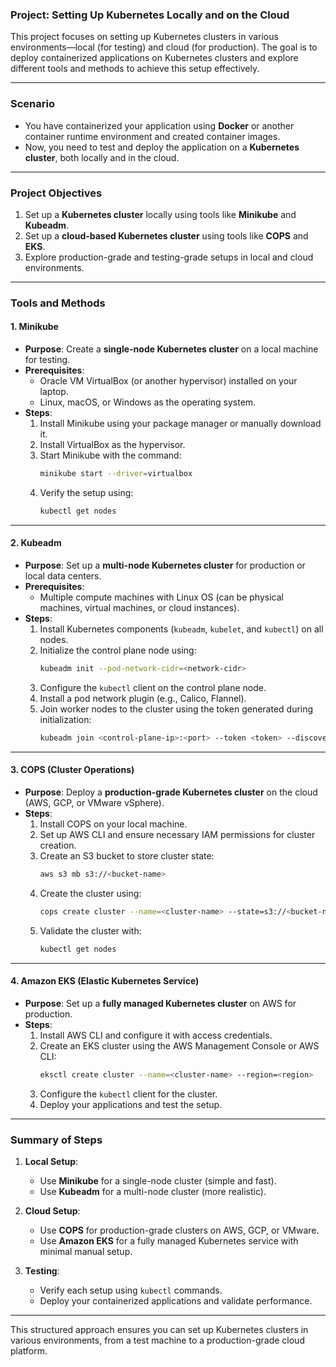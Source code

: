 ### **Project: Setting Up Kubernetes Locally and on the Cloud**

This project focuses on setting up Kubernetes clusters in various environments—local (for testing) and cloud (for production). The goal is to deploy containerized applications on Kubernetes clusters and explore different tools and methods to achieve this setup effectively.

---

### **Scenario**
- You have containerized your application using **Docker** or another container runtime environment and created container images.
- Now, you need to test and deploy the application on a **Kubernetes cluster**, both locally and in the cloud.

---

### **Project Objectives**
1. Set up a **Kubernetes cluster** locally using tools like **Minikube** and **Kubeadm**.
2. Set up a **cloud-based Kubernetes cluster** using tools like **COPS** and **EKS**.
3. Explore production-grade and testing-grade setups in local and cloud environments.

---

### **Tools and Methods**
#### **1. Minikube**  
- **Purpose**: Create a **single-node Kubernetes cluster** on a local machine for testing.  
- **Prerequisites**:  
  - Oracle VM VirtualBox (or another hypervisor) installed on your laptop.  
  - Linux, macOS, or Windows as the operating system.  
- **Steps**:  
  1. Install Minikube using your package manager or manually download it.  
  2. Install VirtualBox as the hypervisor.  
  3. Start Minikube with the command:  
     ```bash
     minikube start --driver=virtualbox
     ```
  4. Verify the setup using:  
     ```bash
     kubectl get nodes
     ```

---

#### **2. Kubeadm**  
- **Purpose**: Set up a **multi-node Kubernetes cluster** for production or local data centers.  
- **Prerequisites**:  
  - Multiple compute machines with Linux OS (can be physical machines, virtual machines, or cloud instances).  
- **Steps**:  
  1. Install Kubernetes components (`kubeadm`, `kubelet`, and `kubectl`) on all nodes.  
  2. Initialize the control plane node using:  
     ```bash
     kubeadm init --pod-network-cidr=<network-cidr>
     ```
  3. Configure the `kubectl` client on the control plane node.  
  4. Install a pod network plugin (e.g., Calico, Flannel).  
  5. Join worker nodes to the cluster using the token generated during initialization:  
     ```bash
     kubeadm join <control-plane-ip>:<port> --token <token> --discovery-token-ca-cert-hash sha256:<hash>
     ```

---

#### **3. COPS (Cluster Operations)**  
- **Purpose**: Deploy a **production-grade Kubernetes cluster** on the cloud (AWS, GCP, or VMware vSphere).  
- **Steps**:  
  1. Install COPS on your local machine.  
  2. Set up AWS CLI and ensure necessary IAM permissions for cluster creation.  
  3. Create an S3 bucket to store cluster state:  
     ```bash
     aws s3 mb s3://<bucket-name>
     ```
  4. Create the cluster using:  
     ```bash
     cops create cluster --name=<cluster-name> --state=s3://<bucket-name> --zones=<region> --yes
     ```
  5. Validate the cluster with:  
     ```bash
     kubectl get nodes
     ```

---

#### **4. Amazon EKS (Elastic Kubernetes Service)**  
- **Purpose**: Set up a **fully managed Kubernetes cluster** on AWS for production.  
- **Steps**:  
  1. Install AWS CLI and configure it with access credentials.  
  2. Create an EKS cluster using the AWS Management Console or AWS CLI:  
     ```bash
     eksctl create cluster --name=<cluster-name> --region=<region>
     ```
  3. Configure the `kubectl` client for the cluster.  
  4. Deploy your applications and test the setup.

---

### **Summary of Steps**
1. **Local Setup**:  
   - Use **Minikube** for a single-node cluster (simple and fast).  
   - Use **Kubeadm** for a multi-node cluster (more realistic).  

2. **Cloud Setup**:  
   - Use **COPS** for production-grade clusters on AWS, GCP, or VMware.  
   - Use **Amazon EKS** for a fully managed Kubernetes service with minimal manual setup.  

3. **Testing**:  
   - Verify each setup using `kubectl` commands.  
   - Deploy your containerized applications and validate performance.

---

This structured approach ensures you can set up Kubernetes clusters in various environments, from a test machine to a production-grade cloud platform.
